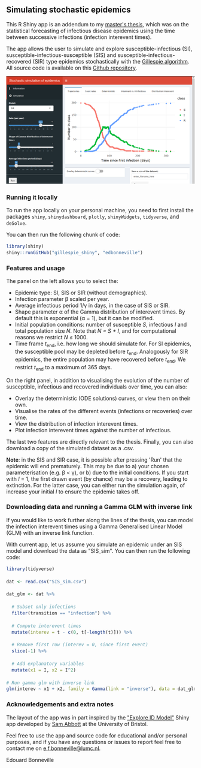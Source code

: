 ## Simulating stochastic epidemics

This R Shiny app is an addendum to my [master's thesis](https://www.universiteitleiden.nl/binaries/content/assets/science/mi/scripties/statscience/2018-2019/thesis_bonneville_s1914944.pdf), which was on the statistical forecasting of infectious disease epidemics using the time between successive infections (infection interevent times).

The app allows the user to simulate and explore susceptible-infectious (SI), susceptible-infectious-susceptible (SIS) and susceptible-infectious-recovered (SIR) type epidemics stochastically with the [Gillespie algorithm](https://en.wikipedia.org/wiki/Gillespie_algorithm). All source code is available on this [Github repository](https://github.com/edbonneville/gillespie_shiny).

![screenshot](app_screenshot.PNG)

### Running it locally

To run the app locally on your personal machine, you need to first install the packages `shiny`, `shinydashboard`, `plotly`, `shinyWidgets`, `tidyverse`, and `deSolve`.

You can then run the following chunk of code:

``` r
library(shiny)
shiny::runGitHub("gillespie_shiny", "edbonneville")
```

### Features and usage

The panel on the left allows you to select the:

* Epidemic type: SI, SIS or SIR (without demographics).
* Infection parameter &beta; scaled per year.
* Average infectious period 1/&gamma; in days, in the case of SIS or SIR.
* Shape parameter &alpha; of the Gamma distribution of interevent times. By default this is exponential (&alpha; = 1), but it can be modified.
* Initial population conditions: number of susceptible *S*, infectious *I* and total population size *N*. Note that *N = S + I*, and for computational reasons we restrict *N* &le; 1000. 
* Time frame *t*<sub>end</sub>, i.e. how long we should simulate for. For SI epidemics, the susceptible pool may be depleted before *t*<sub>end</sub>. Analogously for SIR epidemics, the entire population may have recovered before *t*<sub>end</sub>. We restrict *t*<sub>end</sub> to a maximum of 365 days.

On the right panel, in addition to visualising the evolution of the number of susceptible, infectious and recovered individuals over time, you can also: 

* Overlay the deterministic (ODE solutions) curves, or view them on their own.
* Visualise the rates of the different events (infections or recoveries) over time.
* View the distribution of infection interevent times.
* Plot infection interevent times against the number of infectious.

The last two features are directly relevant to the thesis. Finally, you can also download a copy of the simulated dataset as a .csv.

**Note**: in the SIS and SIR case, it is possible after pressing 'Run' that the epidemic will end prematurely. This may be due to a) your chosen parameterisation (e.g. &beta; < &gamma;), or b) due to the initial conditions. If you start with *I* = 1, the first drawn event (by chance) may be a recovery, leading to extinction. For the latter case, you can either run the simulation again, of increase your initial *I* to ensure the epidemic takes off.

### Downloading data and running a Gamma GLM with inverse link

If you would like to work further along the lines of the thesis, you can model the infection interevent times using a Gamma Generalised Linear Model (GLM) with an inverse link function. 

With current app, let us assume you simulate an epidemic under an SIS model and download the data as "SIS_sim". You can then run the following code:

``` r
library(tidyverse)

dat <- read.csv("SIS_sim.csv") 

dat_glm <- dat %>% 
  
  # Subset only infections
  filter(transition == "infection") %>% 
  
  # Compute interevent times
  mutate(interev = t - c(0, t[-length(t)])) %>% 
  
  # Remove first row (interev = 0, since first event)
  slice(-1) %>% 
  
  # Add explanatory variables
  mutate(x1 = I, x2 = I^2)

# Run gamma glm with inverse link
glm(interev ~ x1 + x2, family = Gamma(link = "inverse"), data = dat_glm)
```

### Acknowledgements and extra notes

The layout of the app was in part inspired by the ["Explore ID Model"](http://www.seabbs.co.uk/shiny/exploreidmodels/) Shiny app developed by [Sam Abbott](https://www.samabbott.co.uk/) at the University of Bristol.

Feel free to use the app and source code for educational and/or personal purposes, and if you have any questions or issues to report feel free to contact me on 
<e.f.bonneville@lumc.nl>.

Edouard Bonneville
